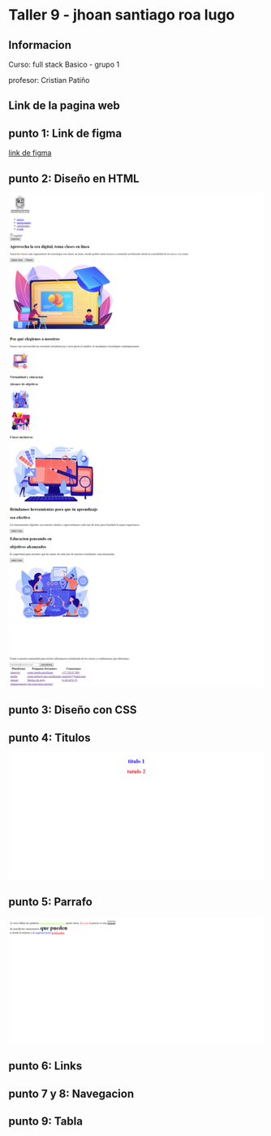 <h1>Taller 9 - jhoan santiago roa lugo</h1>
<h2>Informacion</h2>
<p>Curso: full stack Basico - grupo 1</p>
<p>profesor: Cristian Patiño</p>

<h2>Link de la pagina web</h2>

<h2>punto 1: Link de figma</h2>
<a href="https://www.figma.com/file/jVTmhpP2hSllQychUkFN7O/jhoan-santiago-roa-lugo?type=design&node-id=0%3A1&mode=design&t=OwQCxVGbKWz7XiRS-1">link de figma</a>

<h2>punto 2: Diseño en HTML</h2>
<img src="./public/images/punto-2.png" 
alt="punto 2">

<h2>punto 3: Diseño con CSS</h2>

<h2>punto 4: Titulos</h2>
<img src="./public/images/punto 4.png"
alt="punto 4">

<h2>punto 5: Parrafo</h2>
<img src="./public/images/punto-5.png"
alt="punto 5">

<h2>punto 6: Links</h2>

<h2>punto 7 y 8: Navegacion</h2>

<h2>punto 9: Tabla</h2>

